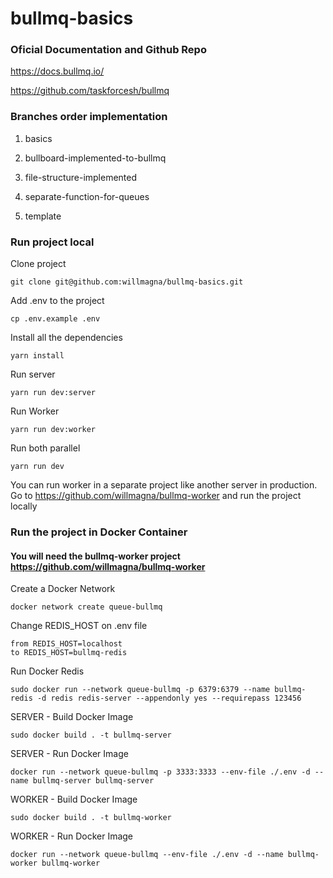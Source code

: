 # bullmq-basics

### Oficial Documentation and Github Repo

https://docs.bullmq.io/

https://github.com/taskforcesh/bullmq

### Branches order implementation

1. basics

2. bullboard-implemented-to-bullmq

3. file-structure-implemented

4. separate-function-for-queues

5. template

### Run project local

Clone project

    git clone git@github.com:willmagna/bullmq-basics.git

Add .env to the project

    cp .env.example .env

Install all the dependencies

    yarn install

Run server

    yarn run dev:server

Run Worker

    yarn run dev:worker

Run both parallel

    yarn run dev

You can run worker in a separate project like another server in production. Go to https://github.com/willmagna/bullmq-worker and run the project locally

### Run the project in Docker Container

#### You will need the bullmq-worker project https://github.com/willmagna/bullmq-worker

Create a Docker Network

    docker network create queue-bullmq

Change REDIS_HOST on .env file

    from REDIS_HOST=localhost
    to REDIS_HOST=bullmq-redis

Run Docker Redis

    sudo docker run --network queue-bullmq -p 6379:6379 --name bullmq-redis -d redis redis-server --appendonly yes --requirepass 123456

SERVER - Build Docker Image

    sudo docker build . -t bullmq-server

SERVER - Run Docker Image

    docker run --network queue-bullmq -p 3333:3333 --env-file ./.env -d --name bullmq-server bullmq-server

WORKER - Build Docker Image

    sudo docker build . -t bullmq-worker

WORKER - Run Docker Image

    docker run --network queue-bullmq --env-file ./.env -d --name bullmq-worker bullmq-worker
